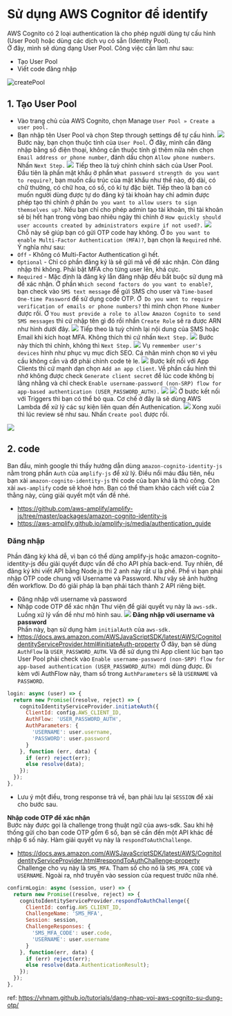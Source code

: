 # Sử dụng AWS Cognitor để identify
AWS Cognito có 2 loại authentication là cho phép người dùng tự cấu hình (User Pool) hoặc dùng các dịch vụ có sẵn (Identity Pool).   
Ở đây, mình sẽ dùng dạng User Pool. Công việc cần làm như sau:
- Tạo User Pool
- Viết code đăng nhập   

![createPool](https://vhnam.github.io/tutorials/dang-nhap-voi-aws-cognito-su-dung-otp/img/aws-cognito.jpg)

## 1. Tạo User Pool
- Vào trang chủ của AWS Cognito, chọn Manage `User Pool » Create a user pool.`    
- Bạn nhập tên User Pool và chọn Step through settings để tự cấu hình.
![](https://vhnam.github.io/tutorials/dang-nhap-voi-aws-cognito-su-dung-otp/img/create__name.jpg)
Bước này, bạn chọn thuộc tính của `User Pool`. Ở đây, mình cần đăng nhập bằng số điện thoại, không cần thuộc tính gì thêm nữa nên chọn `Email address or phone number`, đánh dấu chọn `Allow phone numbers`. Nhấn `Next Step.`
![](https://vhnam.github.io/tutorials/dang-nhap-voi-aws-cognito-su-dung-otp/img/create_attributes.jpg)
Tiếp theo là tuỳ chỉnh chính sách của User Pool. Đầu tiên là phần mật khẩu ở phần `What password strength do you want to require?`, bạn muốn cấu trúc của mật khẩu như thế nào, độ dài, có chữ thường, có chữ hoa, có số, có kí tự đặc biệt. Tiếp theo là bạn có muốn người dùng được tự do đăng ký tài khoản hay chỉ admin được phép tạo thì chỉnh ở phần `Do you want to allow users to sign themselves up?`. Nếu bạn chỉ cho phép admin tạo tài khoản, thì tài khoản sẽ bị hết hạn trong vòng bao nhiêu ngày thì chỉnh ở `How quickly should user accounts created by administrators expire if not used?.`
![](https://vhnam.github.io/tutorials/dang-nhap-voi-aws-cognito-su-dung-otp/img/create__policies.jpg)
Chỗ này sẽ giúp bạn có gửi OTP code hay không. Ở `Do you want to enable Multi-Factor Authentication (MFA)?`, bạn chọn là `Required` nhé. Ý nghĩa như sau:
- `Off` - Không có Multi-Factor Authentication gì hết.
- `Optional` - Chỉ có phần đăng ký là sẽ gửi mã về để xác nhận. Còn đăng nhập thì không. Phải bật MFA cho từng user lên, khá cực.
- `Required` - Mặc định là đăng ký lẫn đăng nhập đều bắt buộc sử dụng mã để xác nhận.
Ở phần `Which second factors do you want to enable?`, bạn check vào `SMS text message` để gửi SMS cho user và `Time-based One-time Password` để sử dụng code OTP. Ở` Do you want to require verification of emails or phone numbers?` thì mình chọn `Phone Number` được rồi. Ở `You must provide a role to allow Amazon Cognito to send SMS messages` thì cứ nhập tên gì đó rồi nhấn `Create Role` sẽ ra được ARN như hình dưới đây.
![](https://vhnam.github.io/tutorials/dang-nhap-voi-aws-cognito-su-dung-otp/img/create__MFA.jpg)
Tiếp theo là tuỳ chỉnh lại nội dung của SMS hoặc Email khi kích hoạt MFA. Không thích thì cứ nhấn `Next Step.`
![](https://vhnam.github.io/tutorials/dang-nhap-voi-aws-cognito-su-dung-otp/img/create__message-custom.jpg)
Bước này thích thì chỉnh, không thì `Next Step.`
![](https://vhnam.github.io/tutorials/dang-nhap-voi-aws-cognito-su-dung-otp/img/create__tags.jpg)
Vụ `remmember user's devices` hình như phục vụ mục đích SEO. Cá nhân mình chọn `NO` vì yêu cầu không cần và đỡ phải chỉnh code tè le.
![](https://vhnam.github.io/tutorials/dang-nhap-voi-aws-cognito-su-dung-otp/img/create__devices.jpg)
Bước kết nối với App Clients thì cứ mạnh dạn chọn `Add an app client`. Về phần cấu hình thì nhớ không được check `Generate client secret` để lúc code không bị lằng nhằng và chỉ check `Enable username-password (non-SRP) flow for app-based authentication (USER_PASSWORD_AUTH).`
![](https://vhnam.github.io/tutorials/dang-nhap-voi-aws-cognito-su-dung-otp/img/create__app-clients.jpg)
![](https://vhnam.github.io/tutorials/dang-nhap-voi-aws-cognito-su-dung-otp/img/create__app-clients__create.jpg)
Ở bước kết nối với Triggers thì bạn có thể bỏ qua. Cơ chế ở đây là sẽ dùng AWS Lambda để xử lý các sự kiện liên quan đến Authenication.
![](https://vhnam.github.io/tutorials/dang-nhap-voi-aws-cognito-su-dung-otp/img/create__triggers.jpg)
Xong xuôi thì lúc review sẽ như sau. Nhấn `Create pool` được rồi.

![](https://vhnam.github.io/tutorials/dang-nhap-voi-aws-cognito-su-dung-otp/img/create_reviews.jpg)

## 2. code
Ban đầu, mình google thì thấy hướng dẫn dùng `amazon-cognito-identity-js` nằm trong phần `Auth` của `amplify-js` để xử lý. Điều nổi máu đầu tiên, nếu bạn xài `amazon-cognito-identity-js` thì code của bạn khá là thủ công. Còn xài `aws-amplify` code sẽ khoẻ hơn. Bạn có thể tham khảo cách viết của 2 thằng này, cùng giải quyết một vấn đề nhé.

- https://github.com/aws-amplify/amplify-js/tree/master/packages/amazon-cognito-identity-js
- https://aws-amplify.github.io/amplify-js/media/authentication_guide
### Đăng nhập
Phần đăng ký khá dễ, vì bạn có thể dùng amplify-js hoặc amazon-cognito-identity-js đều giải quyết được vấn đề cho API phía back-end. Tuy nhiên, để đăng ký khi viết API bằng Node.js thì 2 anh này rất ư là phế. Phế vì bạn phải nhập OTP code chung với Username và Password. Như vậy sẽ ảnh hưởng đến workflow. Do đó giải pháp là bạn phải tách thành 2 API riêng biệt.
- Đăng nhập với username và password
- Nhập code OTP để xác nhận
Thư viện để giải quyết vụ này là `aws-sdk.` Luồng xử lý vấn đề như mô hình sau.
![](https://vhnam.github.io/tutorials/dang-nhap-voi-aws-cognito-su-dung-otp/img/thumbnails.jpg)
**Đăng nhập với username và password**      
Phần này, bạn sử dụng hàm `initialAuth` của `aws-sdk.`
- https://docs.aws.amazon.com/AWSJavaScriptSDK/latest/AWS/CognitoIdentityServiceProvider.html#initiateAuth-property
Ở đây, bạn sẽ dùng `AuthFlow` là `USER_PASSWORD_AUTH`. Và để sử dụng thì App client lúc bạn tạo User Pool phải check vào `Enable username-password (non-SRP) flow for app-based authentication (USER_PASSWORD_AUTH) `mới dùng được. Đi kèm với AuthFlow này, tham số trong `AuthParameters` sẽ là `USERNAME` và `PASSWORD`.
```js
login: async (user) => {
  return new Promise((resolve, reject) => {
    cognitoIdentityServiceProvider.initiateAuth({
      ClientId: config.AWS_CLIENT_ID,
      AuthFlow: 'USER_PASSWORD_AUTH',
      AuthParameters: {
        'USERNAME': user.username,
        'PASSWORD': user.password
      }
    }, function (err, data) {
      if (err) reject(err);
      else resolve(data);
    });
  });
},
```
- Lưu ý một điều, trong response trả về, bạn phải lưu lại `SESSION` để xài cho bước sau.    

**Nhập code OTP để xác nhận**   
Bước này được gọi là challenge trong thuật ngữ của aws-sdk. Sau khi hệ thống gửi cho bạn code OTP gồm 6 số, bạn sẽ cần đến một API khác để nhập 6 số này. Hàm giải quyết vụ này là `respondToAuthChallenge`.
- https://docs.aws.amazon.com/AWSJavaScriptSDK/latest/AWS/CognitoIdentityServiceProvider.html#respondToAuthChallenge-property
Challenge cho vụ này là `SMS_MFA`. Tham số cho nó là `SMS_MFA_CODE` và `USERNAME`. Ngoài ra, nhớ truyền vào session của request trước nữa nhé.
```js
confirmLogin: async (session, user) => {
  return new Promise((resolve, reject) => {
    cognitoIdentityServiceProvider.respondToAuthChallenge({
      ClientId: config.AWS_CLIENT_ID,
      ChallengeName: 'SMS_MFA',
      Session: session,
      ChallengeResponses: {
        'SMS_MFA_CODE': user.code,
        'USERNAME': user.username
      }
    }, function(err, data) {
      if (err) reject(err);
      else resolve(data.AuthenticationResult);
    });
  });
},
```

ref: https://vhnam.github.io/tutorials/dang-nhap-voi-aws-cognito-su-dung-otp/